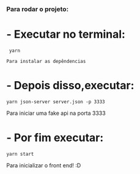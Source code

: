 ### Para rodar o projeto:

  # - Executar no terminal:

     yarn

    Para instalar as depêndencias

  # - Depois disso,executar:

    yarn json-server server.json -p 3333

  Para iniciar uma fake api na porta 3333

  # - Por fim executar:

    yarn start

  Para inicializar o front end! :D
    